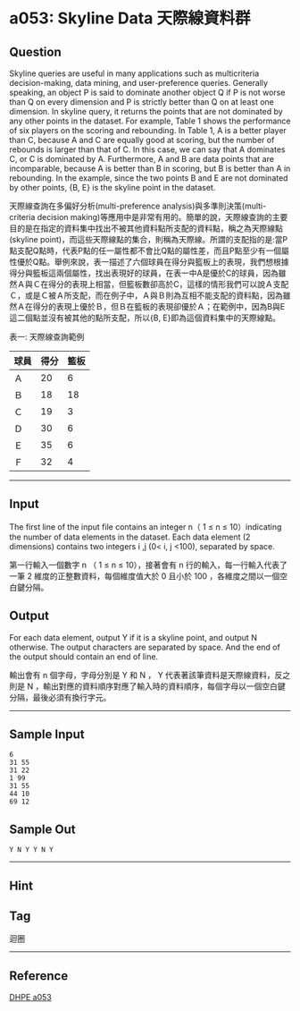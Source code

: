 # a053: Skyline Data 天際線資料群

## Question
Skyline queries are useful in many applications such as multicriteria decision-making, data mining, and user-preference queries. Generally speaking, an object P is said to dominate another object Q if P is not worse than Q on every dimension and P is strictly better than Q on at least one dimension. In skyline query, it returns the points that are not dominated by any other points in the dataset. For example, Table 1 shows the performance of six players on the scoring and rebounding. In Table 1, A is a better player than C, because A and C are equally good at scoring, but the number of rebounds is larger than that of C. In this case, we can say that A dominates C, or C is dominated by A. Furthermore, A and B are data points that are incomparable, because A is better than B in scoring, but B is better than A in rebounding. In the example, since the two points B and E are not dominated by other points, {B, E} is the skyline point in the dataset.

 

天際線查詢在多偏好分析(multi-preference analysis)與多準則決策(multi-criteria decision making)等應用中是非常有用的。簡單的說，天際線查詢的主要目的是在指定的資料集中找出不被其他資料點所支配的資料點，稱之為天際線點(skyline point)，而這些天際線點的集合，則稱為天際線。所謂的支配指的是:當P點支配Q點時，代表P點的任一屬性都不會比Q點的屬性差，而且P點至少有一個屬性優於Q點。舉例來說，表一描述了六個球員在得分與籃板上的表現，我們想根據得分與籃板這兩個屬性，找出表現好的球員，在表一中A是優於C的球員，因為雖然Ａ與Ｃ在得分的表現上相當，但籃板數卻高於C，這樣的情形我們可以說Ａ支配Ｃ，或是Ｃ被Ａ所支配，而在例子中，Ａ與Ｂ則為互相不能支配的資料點，因為雖然Ａ在得分的表現上優於Ｂ，但Ｂ在籃板的表現卻優於Ａ；在範例中，因為B與E這二個點並沒有被其他的點所支配，所以{B, E}即為這個資料集中的天際線點。

表一: 天際線查詢範例

| 球員 | 得分 | 籃板 |
| --- | ---- | --- |
| Ａ | 20 | 6 |
| Ｂ | 18 | 18 |
| Ｃ | 19 | 3 |
| Ｄ | 30 | 6 |
| Ｅ | 35 | 6 |
| Ｆ | 32 | 4 |

---

## Input
The first line of the input file contains an integer n（ 1 ≤ n ≤ 10）indicating the number of data elements in the dataset. Each data element (2 dimensions) contains two integers i ,j (0< i, j <100), separated by space.

 

第一行輸入一個數字 n （ 1 ≤ n ≤ 10），接著會有 n 行的輸入，每一行輸入代表了一筆 2 維度的正整數資料，每個維度值大於 0 且小於 100 ，各維度之間以一個空白鍵分隔。

## Output
For each data element, output Y if it is a skyline point, and output N otherwise. The output characters are separated by space. And the end of the output should contain an end of line.

 

輸出會有 n 個字母，字母分別是 Y 和 N ， Y 代表著該筆資料是天際線資料，反之則是 N ，輸出對應的資料順序對應了輸入時的資料順序，每個字母以一個空白鍵分隔，最後必須有換行字元。

---

## Sample Input
```
6 
31 55
31 22
1 99
31 55
44 10
69 12
```

## Sample Out
```
Y N Y Y N Y
```

---

## Hint

## Tag
迴圈

---
## Reference
[DHPE a053](http://134.208.12.72/ShowProblem?problemid=a053)